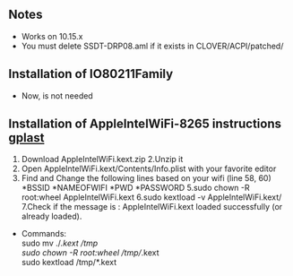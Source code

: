 ## Notes
* Works on 10.15.x
* You must delete SSDT-DRP08.aml if it exists in CLOVER/ACPI/patched/ 

## Installation of IO80211Family
* Now, is not needed

## Installation of AppleIntelWiFi-8265 instructions [gplast](https://github.com/daliansky/XiaoMi-Pro-Hackintosh/issues/330#issuecomment-583196191)
1. Download AppleIntelWiFi.kext.zip
2.Unzip it
3. Open AppleIntelWiFi.kext/Contents/Info.plist with your favorite editor
4. Find and Change the following lines based on your wifi (line 58, 60)
 *BSSID
  *NAMEOFWIFI
*PWD
*PASSWORD
5.sudo chown -R root:wheel AppleIntelWiFi.kext
6.sudo kextload -v AppleIntelWiFi.kext/
7.Check if the message is : AppleIntelWiFi.kext loaded successfully (or already loaded).

* Commands: <br />
sudo mv ./*.kext /tmp <br />
sudo chown -R root:wheel /tmp/*.kext <br />
sudo kextload /tmp/*.kext <br />
